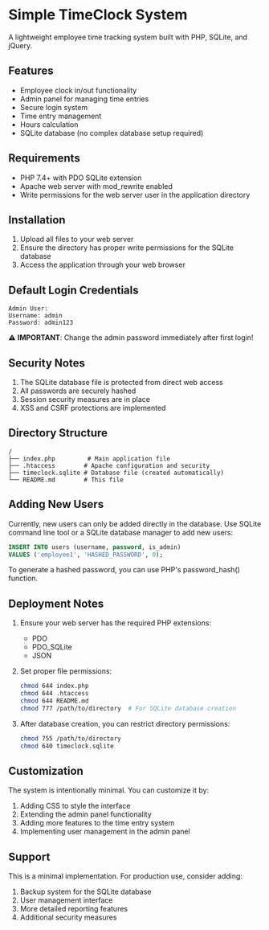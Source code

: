 # Simple TimeClock System

A lightweight employee time tracking system built with PHP, SQLite, and jQuery.

## Features

- Employee clock in/out functionality
- Admin panel for managing time entries
- Secure login system
- Time entry management
- Hours calculation
- SQLite database (no complex database setup required)

## Requirements

- PHP 7.4+ with PDO SQLite extension
- Apache web server with mod_rewrite enabled
- Write permissions for the web server user in the application directory

## Installation

1. Upload all files to your web server
2. Ensure the directory has proper write permissions for the SQLite database
3. Access the application through your web browser

## Default Login Credentials

```
Admin User:
Username: admin
Password: admin123
```

⚠️ **IMPORTANT**: Change the admin password immediately after first login!

## Security Notes

1. The SQLite database file is protected from direct web access
2. All passwords are securely hashed
3. Session security measures are in place
4. XSS and CSRF protections are implemented

## Directory Structure

```
/
├── index.php         # Main application file
├── .htaccess        # Apache configuration and security
├── timeclock.sqlite # Database file (created automatically)
└── README.md        # This file
```

## Adding New Users

Currently, new users can only be added directly in the database. Use SQLite command line tool or a SQLite database manager to add new users:

```sql
INSERT INTO users (username, password, is_admin) 
VALUES ('employee1', 'HASHED_PASSWORD', 0);
```

To generate a hashed password, you can use PHP's password_hash() function.

## Deployment Notes

1. Ensure your web server has the required PHP extensions:
   - PDO
   - PDO_SQLite
   - JSON

2. Set proper file permissions:
   ```bash
   chmod 644 index.php
   chmod 644 .htaccess
   chmod 644 README.md
   chmod 777 /path/to/directory  # For SQLite database creation
   ```

3. After database creation, you can restrict directory permissions:
   ```bash
   chmod 755 /path/to/directory
   chmod 640 timeclock.sqlite
   ```

## Customization

The system is intentionally minimal. You can customize it by:
1. Adding CSS to style the interface
2. Extending the admin panel functionality
3. Adding more features to the time entry system
4. Implementing user management in the admin panel

## Support

This is a minimal implementation. For production use, consider adding:
1. Backup system for the SQLite database
2. User management interface
3. More detailed reporting features
4. Additional security measures 